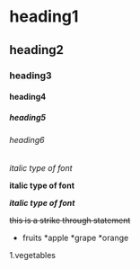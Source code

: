 # heading1
## heading2
### heading3
#### heading4
##### heading5
###### heading6
*italic type of font*

**italic type of font**

***italic type of font***

~~this is a strike through statement~~

* fruits
  *apple
  *grape
  *orange
     
1.vegetables
